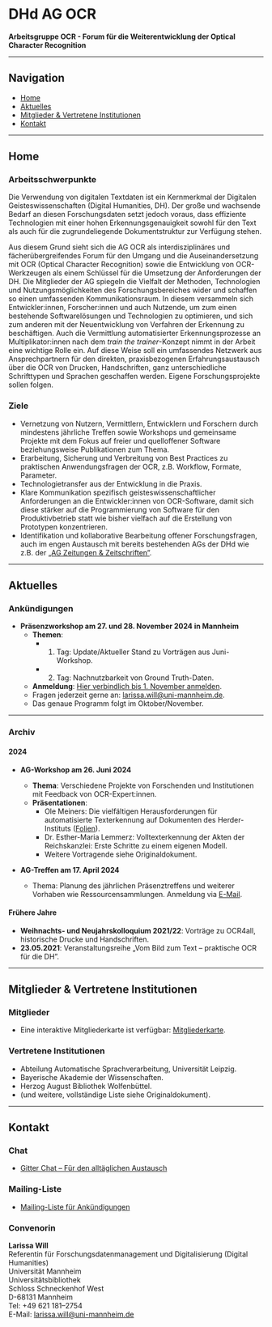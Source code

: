 # DHd AG OCR
**Arbeitsgruppe OCR - Forum für die Weiterentwicklung der Optical Character Recognition**

---

## Navigation
- [Home](#home)
- [Aktuelles](#aktuelles)
- [Mitglieder & Vertretene Institutionen](#mitglieder--vertretene-institutionen)
- [Kontakt](#kontakt)

---

## Home

### Arbeitsschwerpunkte
Die Verwendung von digitalen Textdaten ist ein Kernmerkmal der Digitalen Geisteswissenschaften (Digital Humanities, DH). Der große und wachsende Bedarf an diesen Forschungsdaten setzt jedoch voraus, dass effiziente Technologien mit einer hohen Erkennungsgenauigkeit sowohl für den Text als auch für die zugrundeliegende Dokumentstruktur zur Verfügung stehen.

Aus diesem Grund sieht sich die AG OCR als interdisziplinäres und fächerübergreifendes Forum für den Umgang und die Auseinandersetzung mit OCR (Optical Character Recognition) sowie die Entwicklung von OCR-Werkzeugen als einem Schlüssel für die Umsetzung der Anforderungen der DH. Die Mitglieder der AG spiegeln die Vielfalt der Methoden, Technologien und Nutzungsmöglichkeiten des Forschungsbereiches wider und schaffen so einen umfassenden Kommunikationsraum. In diesem versammeln sich Entwickler:innen, Forscher:innen und auch Nutzende, um zum einen bestehende Softwarelösungen und Technologien zu optimieren, und sich zum anderen mit der Neuentwicklung von Verfahren der Erkennung zu beschäftigen. Auch die Vermittlung automatisierter Erkennungsprozesse an Multiplikator:innen nach dem *train the trainer*-Konzept nimmt in der Arbeit eine wichtige Rolle ein. Auf diese Weise soll ein umfassendes Netzwerk aus Ansprechpartnern für den direkten, praxisbezogenen Erfahrungsaustausch über die OCR von Drucken, Handschriften, ganz unterschiedliche Schrifttypen und Sprachen geschaffen werden. Eigene Forschungsprojekte sollen folgen.

### Ziele
- Vernetzung von Nutzern, Vermittlern, Entwicklern und Forschern durch mindestens jährliche Treffen sowie Workshops und gemeinsame Projekte mit dem Fokus auf freier und quelloffener Software beziehungsweise Publikationen zum Thema.
- Erarbeitung, Sicherung und Verbreitung von Best Practices zu praktischen Anwendungsfragen der OCR, z.B. Workflow, Formate, Parameter.
- Technologietransfer aus der Entwicklung in die Praxis.
- Klare Kommunikation spezifisch geisteswissenschaftlicher Anforderungen an die Entwickler:innen von OCR-Software, damit sich diese stärker auf die Programmierung von Software für den Produktivbetrieb statt wie bisher vielfach auf die Erstellung von Prototypen konzentrieren.
- Identifikation und kollaborative Bearbeitung offener Forschungsfragen, auch im engen Austausch mit bereits bestehenden AGs der DHd wie z.B. der [„AG Zeitungen & Zeitschriften”](https://dhd-ag-zz.github.io/).

---

## Aktuelles

### Ankündigungen
- **Präsenzworkshop am 27. und 28. November 2024 in Mannheim**
  - **Themen**:
    - 1. Tag: Update/Aktueller Stand zu Vorträgen aus Juni-Workshop.
    - 2. Tag: Nachnutzbarkeit von Ground Truth-Daten.
  - **Anmeldung**: [Hier verbindlich bis 1. November anmelden](https://terminplaner6.dfn.de/b/b9880401688ec90819931db6a64cd30a-827916).
  - Fragen jederzeit gerne an: [larissa.will@uni-mannheim.de](mailto:larissa.will@uni-mannheim.de).
  - Das genaue Programm folgt im Oktober/November.

---

### Archiv

#### **2024**
- **AG-Workshop am 26. Juni 2024**  
  - **Thema**: Verschiedene Projekte von Forschenden und Institutionen mit Feedback von OCR-Expert:innen.  
  - **Präsentationen**:
    - Ole Meiners: Die vielfältigen Herausforderungen für automatisierte Texterkennung auf Dokumenten des Herder-Instituts ([Folien](slides/2024-06-26_Meiners_PUB.pdf)).
    - Dr. Esther-Maria Lemmerz: Volltexterkennung der Akten der Reichskanzlei: Erste Schritte zu einem eigenen Modell.
    - Weitere Vortragende siehe Originaldokument.

- **AG-Treffen am 17. April 2024**  
  - Thema: Planung des jährlichen Präsenztreffens und weiterer Vorhaben wie Ressourcensammlungen. Anmeldung via [E-Mail](mailto:larissa.will@uni-mannheim.de).

#### **Frühere Jahre**
- **Weihnachts- und Neujahrskolloquium 2021/22**: Vorträge zu OCR4all, historische Drucke und Handschriften.  
- **23.05.2021**: Veranstaltungsreihe „Vom Bild zum Text – praktische OCR für die DH”.

---

## Mitglieder & Vertretene Institutionen

### Mitglieder
- Eine interaktive Mitgliederkarte ist verfügbar: [Mitgliederkarte](assets/other/ag_ocr_member_map.html).

### Vertretene Institutionen
- Abteilung Automatische Sprachverarbeitung, Universität Leipzig.
- Bayerische Akademie der Wissenschaften.
- Herzog August Bibliothek Wolfenbüttel.
- (und weitere, vollständige Liste siehe Originaldokument).

---

## Kontakt

### Chat
- [Gitter Chat – Für den alltäglichen Austausch](https://gitter.im/ag-ocr/community)

### Mailing-Liste
- [Mailing-Liste für Ankündigungen](https://lists.uni-wuerzburg.de/mailman/listinfo/ag-ocr)

### Convenorin
**Larissa Will**  
Referentin für Forschungsdatenmanagement und Digitalisierung (Digital Humanities)  
Universität Mannheim  
Universitätsbibliothek  
Schloss Schneckenhof West  
D-68131 Mannheim  
Tel: +49 621 181–2754  
E-Mail: [larissa.will@uni-mannheim.de](mailto:larissa.will@uni-mannheim.de)
